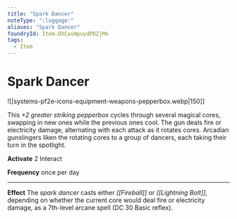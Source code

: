 ```yaml
---
title: "Spark Dancer"
noteType: ":luggage:"
aliases: "Spark Dancer"
foundryId: Item.OXCasWpuydPDZjMn
tags:
  - Item
---
```


# Spark Dancer
![[systems-pf2e-icons-equipment-weapons-pepperbox.webp|150]]

This _+2 greater striking pepperbox_ cycles through several magical cores, swapping in new ones while the previous ones cool. The gun deals fire or electricity damage, alternating with each attack as it rotates cores. Arcadian gunslingers liken the rotating cores to a group of dancers, each taking their turn in the spotlight.

**Activate** 2 Interact

**Frequency** once per day

* * *

**Effect** The _spark dancer_ casts either _[[Fireball]]_ or _[[Lightning Bolt]]_, depending on whether the current core would deal fire or electricity damage, as a 7th-level arcane spell (DC 30 Basic reflex).
